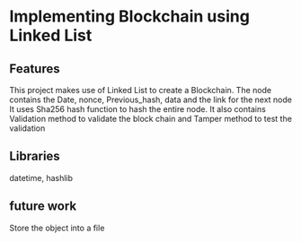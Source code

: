 # Implementing Blockchain using Linked List

## Features

This project makes use of Linked List to create a Blockchain.
The node contains the Date, nonce, Previous_hash, data and the link for the next node
It uses Sha256 hash function to hash the entire node. 
It also contains Validation method to validate the block chain and Tamper method to test the validation

## Libraries
datetime, 
hashlib

## future work
 Store the object into a file 
 
 

